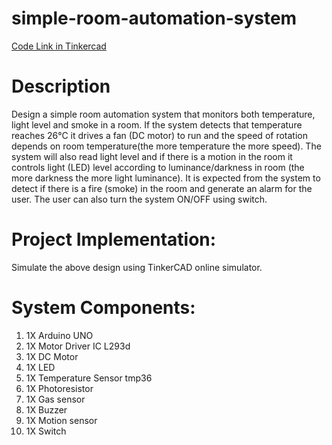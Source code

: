 # simple-room-automation-system
[Code Link in Tinkercad](https://www.tinkercad.com/things/h4vFKhhb29S-smashing-vihelmo/editel?sharecode=iDQhCczQncYdLLzc0eNOqp2y5Wk8FlxmzbuVbcIcC24&sharecode=iDQhCczQncYdLLzc0eNOqp2y5Wk8FlxmzbuVbcIcC24)

# Description
Design a simple room automation system that monitors both temperature, light level
and smoke in a room. If the system detects that temperature reaches 26°C it drives a fan
(DC motor) to run and the speed of rotation depends on room temperature(the more
temperature the more speed).
The system will also read light level and if there is a motion in the room it controls light
(LED) level according to luminance/darkness in room (the more darkness the more light
luminance). It is expected from the system to detect if there is a fire (smoke) in the
room and generate an alarm for the user. The user can also turn the system ON/OFF
using switch.

# Project Implementation:
Simulate the above design using TinkerCAD online simulator.

# System Components:
1. 1X Arduino UNO
2. 1X Motor Driver IC L293d
3. 1X DC Motor
4. 1X LED
5. 1X Temperature Sensor tmp36
6. 1X Photoresistor
7. 1X Gas sensor
8. 1X Buzzer
9. 1X Motion sensor
10. 1X Switch
